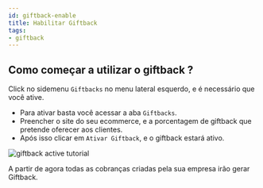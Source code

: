 ```yaml
---
id: giftback-enable
title: Habilitar Giftback
tags:
- giftback
---
```


## Como começar a utilizar o giftback ?

Click no sidemenu `Giftbacks` no menu lateral esquerdo, e é necessário que você ative.

- Para ativar basta você acessar a aba `Giftbacks`.
- Preencher o site do seu ecommerce, e a porcentagem de giftback que pretende oferecer aos clientes.
- Após isso clicar em `Ativar Giftback`, e o giftback estará ativo.

![giftback active tutorial](/img/giftback/enable-giftback.png)

A partir de agora todas as cobranças criadas pela sua empresa irão gerar Giftback.
